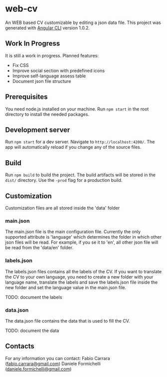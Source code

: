 # web-cv

An WEB based CV customizable by editing a json data file.
This project was generated with [Angular CLI](https://github.com/angular/angular-cli) version 1.0.2.

## Work In Progress

It is still a work in progress.
Planned features:
* Fix CSS
* Improve social section with predefined icons
* Improve self-language assess table
* Document json file structure

## Prerequisites

You need node.js installed on your machine.
Run `npm start` in the root directory to install the needed packages.

## Development server

Run `npm start` for a dev server. Navigate to `http://localhost:4200/`. The app will automatically reload if you change any of the source files.

## Build

Run `npm build` to build the project. The build artifacts will be stored in the `dist/` directory. Use the `-prod` flag for a production build.

## Customization

Customization files are all stored inside the 'data' folder

### main.json

The main.json file is the main configuration file.
Currently the only supported attribute is 'language' which determines the folder in which other json files will be read.
For example, if you se it to 'en', all other json file will be read from the 'data/en' folder.

### labels.json

The labels.json files contains all the labels of the CV.
If you want to translate the CV to your own language, you need to create a new folder with your language name, translate the labels and save the labels.json file inside the new folder and set the language value in the main.json file.

TODO: document the labels

### data.json

The data.json file contains the data that is used to fill the CV.

TODO: document the data

## Contacts

For any information you can contact:
Fabio Carrara (fabio.carrara@gmail.com)
Daniele Formichelli (daniele.formichelli@gmail.com)

